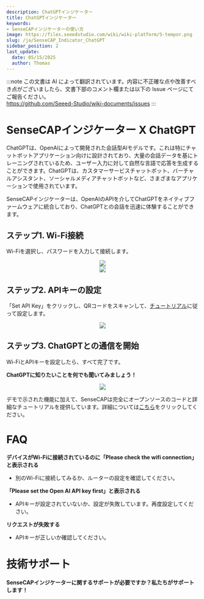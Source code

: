 ```yaml
---
description: ChatGPTインジケーター
title: ChatGPTインジケーター
keywords:
- SenseCAPインジケーターの使い方
image: https://files.seeedstudio.com/wiki/wiki-platform/S-tempor.png
slug: /ja/SenseCAP_Indicator_ChatGPT
sidebar_position: 2
last_update:
  date: 05/15/2025
  author: Thomas
---
```

:::note
この文書は AI によって翻訳されています。内容に不正確な点や改善すべき点がございましたら、文書下部のコメント欄または以下の Issue ページにてご報告ください。  
https://github.com/Seeed-Studio/wiki-documents/issues
:::

# **SenseCAPインジケーター X ChatGPT**

ChatGPTは、OpenAIによって開発された会話型AIモデルです。これは特にチャットボットアプリケーション向けに設計されており、大量の会話データを基にトレーニングされているため、ユーザー入力に対して自然な言語で応答を生成することができます。ChatGPTは、カスタマーサービスチャットボット、バーチャルアシスタント、ソーシャルメディアチャットボットなど、さまざまなアプリケーションで使用されています。

SenseCAPインジケーターは、OpenAIのAPIを介してChatGPTをネイティブファームウェアに統合しており、ChatGPTとの会話を迅速に体験することができます。

## ステップ1. Wi-Fi接続

Wi-Fiを選択し、パスワードを入力して接続します。

<div align="center"><img width={480} src="https://files.seeedstudio.com/wiki/SenseCAP/SenseCAP_Indicator/SenseCAP_Indicator_9.png"/></div>

<div align="center"><img width={400} src="https://files.seeedstudio.com/wiki/SenseCAP/SenseCAP_Indicator/SenseCAP_Indicator_10.png"/></div>

## ステップ2. APIキーの設定

「Set API Key」をクリックし、QRコードをスキャンして、[チュートリアル](/Sensor/SenseCAP/SenseCAP_Indicator/Set_An_API_Key)に従って設定します。

<div align="center"><img width={480} src="https://files.seeedstudio.com/wiki/SenseCAP/SenseCAP_Indicator/apikey.png"/></div>

## ステップ3. ChatGPTとの通信を開始

Wi-FiとAPIキーを設定したら、すべて完了です。

**ChatGPTに知りたいことを何でも聞いてみましょう！**

<div align="center"><img width={800} src="https://files.seeedstudio.com/wiki/SenseCAP/SenseCAP_Indicator/gpt.jpg"/></div>

デモで示された機能に加えて、SenseCAPは完全にオープンソースのコードと詳細なチュートリアルを提供しています。詳細については[こちら](/SenseCAP_Indicator_ChatGPT)をクリックしてください。

# **FAQ**

**デバイスがWi-Fiに接続されているのに「Please check the wifi connection」と表示される**

- 別のWi-Fiに接続してみるか、ルーターの設定を確認してください。

**「Please set the Open AI API key first」と表示される**

- APIキーが設定されていないか、設定が失敗しています。再度設定してください。

**リクエストが失敗する**

- APIキーが正しいか確認してください。

# **技術サポート**

**SenseCAPインジケーターに関するサポートが必要ですか？私たちがサポートします！**

<div class="button_tech_support_container">
<a href="https://discord.com/invite/QqMgVwHT3X" class="button_tech_support_sensecap"></a>
<a href="https://support.sensecapmx.com/portal/en/home" class="button_tech_support_sensecap3"></a>
</div>

<div class="button_tech_support_container">
<a href="mailto:support@sensecapmx.com" class="button_tech_support_sensecap2"></a>
<a href="https://github.com/Seeed-Studio/wiki-documents/discussions/69" class="button_discussion"></a>
</div>